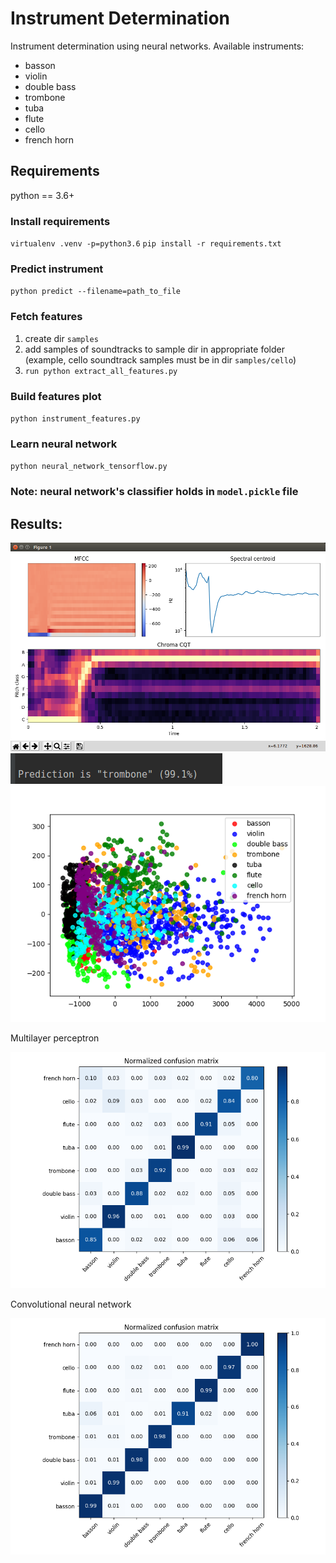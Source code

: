 # Instrument Determination
Instrument determination using neural networks.
Available instruments:
- basson
- violin
- double bass
- trombone
- tuba
- flute
- cello
- french horn

## Requirements
python == 3.6+

### Install requirements
`virtualenv .venv -p=python3.6`
`pip install -r requirements.txt`

### Predict instrument
`python predict --filename=path_to_file`

### Fetch features
1. create dir `samples`
2. add samples of soundtracks to sample dir in appropriate folder
(example, cello soundtrack samples must be in dir `samples/cello`)
3. `run python extract_all_features.py`

### Build features plot
`python instrument_features.py`

### Learn neural network
`python neural_network_tensorflow.py`

### Note: neural network's classifier holds in `model.pickle` file

## Results: 



![confusion matrix](https://github.com/dimavitvickiy/InstumentDetermination/blob/master/feature_extraction.png?raw=true)
![confusion matrix](https://github.com/dimavitvickiy/InstumentDetermination/blob/master/result.png?raw=true)
![confusion matrix](https://github.com/dimavitvickiy/InstumentDetermination/blob/master/instruments.png?raw=true)

Multilayer perceptron

![confusion matrix](https://github.com/dimavitvickiy/InstumentDetermination/blob/master/prediction.png?raw=true)

Convolutional neural network

![confusion matrix](https://github.com/dimavitvickiy/InstumentDetermination/blob/master/prediction_cnn.png?raw=true)

